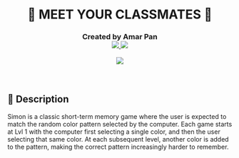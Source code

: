 <div align="center">

# <h1>:school_satchel: MEET YOUR CLASSMATES :school_satchel: </h1>



<h3 align="center" id="author">
   Created by Amar Pan
   <div align="center">
<a href="https://www.github.com/profpan396/" target="_blank">
        <img
          src="https://img.shields.io/badge/-@profpan396-junglegreen?style=flat&logo=GitHub&logoColor=black">
      </a>
 <a href="https://www.linkedin.com/in/profpan396/" target="_blank">
      <img src="https://img.shields.io/badge/-@profpan396-blue?style=flat&logo=Linkedin&logoColor=black">
 </a> 

 ![](https://visitor-badge.glitch.me/badge?page_id=profpan396.github-profile-writing-tutorial)

 <br>

 </h3>

 <!-- <a href="https://yourportfoliolink.com" target="_blank">
    <img src="https://img.shields.io/badge/-Portfolio:_user.github.io-darkgreen?style=flat&logo=medium"

 </a>
 <a href="https://www.linkedin.com/in/user/" target="_blank">
      <img src="https://img.shields.io/badge/-linkedin.com/in/user-blue?style=flat&logo=Linkedin&logoColor=white">
 </a> 
    
 <a href="mailto:user@gmail.com" target="_blank">
    <img src="https://img.shields.io/badge/-user@gmail.com-c14438?style=flat&logo=Gmail&logoColor=white">
 </a>
    
 <a href="https://medium.com/@user">
    <img src="https://img.shields.io/badge/-medium.com/@user-black?style=flat&logo=medium">
 </a> -->



 </div>

## :pencil: Description

Simon is a classic short-term memory game where the user is expected to match the random color pattern selected by the computer. Each game starts at Lvl 1 with the computer first selecting a single color, and then the user selecting that same color. At each subsequent level, another color is added to the pattern, making the correct pattern increasingly harder to remember. 

